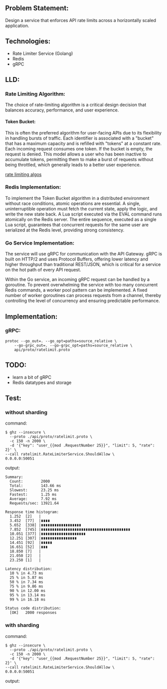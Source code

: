 
## Problem Statement:
Design a service that enforces API rate limits across a horizontally scaled application. 

## Technologies:
- Rate Limiter Service (Golang)
- Redis
- gRPC

## LLD:
### Rate Limiting Algorithm:
The choice of rate-limiting algorithm is a critical design decision that balances accuracy, performance, and user experience.

#### Token Bucket:
This is often the preferred algorithm for user-facing APIs due to its flexibility in handling bursts of traffic. Each identifier is associated with a "bucket" that has a maximum capacity and is refilled with "tokens" at a constant rate. Each incoming request consumes one token. If the bucket is empty, the request is denied. This model allows a user who has been inactive to accumulate tokens, permitting them to make a burst of requests without being throttled, which generally leads to a better user experience.

[rate limiting algos](https://www.geeksforgeeks.org/system-design/rate-limiting-algorithms-system-design/)

### Redis Implementation:
To implement the Token Bucket algorithm in a distributed environment without race conditions, atomic operations are essential. A single, uninterruptible operation must fetch the current state, apply the logic, and write the new state back.
A Lua script executed via the EVAL command runs atomically on the Redis server.
The entire sequence, executed as a single Lua script, guarantees that concurrent requests for the same user are serialized at the Redis level, providing strong consistency.

### Go Service Implementation:

The service will use gRPC for communication with the API Gateway. gRPC is built on HTTP/2 and uses Protocol Buffers, offering lower latency and higher throughput than traditional REST/JSON, which is critical for a service on the hot path of every API request.

Within the Go service, an incoming gRPC request can be handled by a goroutine. To prevent overwhelming the service with too many concurrent Redis commands, a worker pool pattern can be implemented. A fixed number of worker goroutines can process requests from a channel, thereby controlling the level of concurrency and ensuring predictable performance.

## Implementation:

### gRPC:
```
protoc --go_out=. --go_opt=paths=source_relative \
    --go-grpc_out=. --go-grpc_opt=paths=source_relative \
    api/proto/ratelimit.proto
```



## TODO:
- learn a bit of gRPC
- Redis datatypes and storage

## Test:

### without sharding
command:
```
$ ghz --insecure \
  --proto ./api/proto/ratelimit.proto \
  -c 150 -n 2000 \
  -d '{"key": "user_{{mod .RequestNumber 25}}", "limit": 5, "rate": 2}' \
--call ratelimit.RateLimiterService.ShouldAllow \
0.0.0.0:50051

```
output:
```
Summary:
  Count:        2000
  Total:        143.66 ms
  Slowest:      23.25 ms
  Fastest:      1.25 ms
  Average:      7.92 ms
  Requests/sec: 13921.64

Response time histogram:
  1.252  [2]   |
  3.452  [77]  |∎∎∎∎
  5.652  [338] |∎∎∎∎∎∎∎∎∎∎∎∎∎∎∎∎∎∎
  7.852  [745] |∎∎∎∎∎∎∎∎∎∎∎∎∎∎∎∎∎∎∎∎∎∎∎∎∎∎∎∎∎∎∎∎∎∎∎∎∎∎∎∎
  10.051 [377] |∎∎∎∎∎∎∎∎∎∎∎∎∎∎∎∎∎∎∎∎
  12.251 [307] |∎∎∎∎∎∎∎∎∎∎∎∎∎∎∎∎
  14.451 [92]  |∎∎∎∎∎
  16.651 [52]  |∎∎∎
  18.850 [7]   |
  21.050 [2]   |
  23.250 [1]   |

Latency distribution:
  10 % in 4.73 ms
  25 % in 5.87 ms
  50 % in 7.34 ms
  75 % in 9.86 ms
  90 % in 12.00 ms
  95 % in 13.14 ms
  99 % in 16.18 ms

Status code distribution:
  [OK]   2000 responses
```

### with sharding

command:
```
$ ghz --insecure \
  --proto ./api/proto/ratelimit.proto \
  -c 150 -n 2000 \
  -d '{"key": "user_{{mod .RequestNumber 25}}", "limit": 5, "rate": 2}' \
--call ratelimit.RateLimiterService.ShouldAllow \
0.0.0.0:50051

```
output:
```
```

